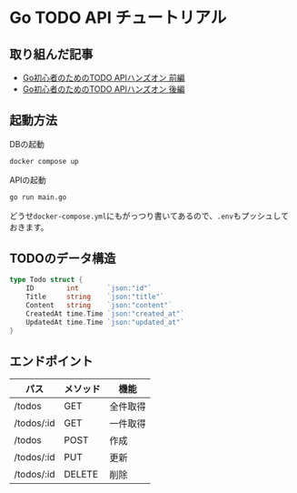 # Go TODO API チュートリアル

## 取り組んだ記事

- [Go初心者のためのTODO APIハンズオン 前編](https://qiita.com/aaaasahi_17/items/673bc8bd5b5579aed28a)
- [Go初心者のためのTODO APIハンズオン 後編](https://qiita.com/aaaasahi_17/items/c9eee71eaad323e021e4)

## 起動方法

DBの起動

```bash
docker compose up
```

APIの起動

```bash
go run main.go
```

どうせ`docker-compose.yml`にもがっつり書いてあるので、`.env`もプッシュしておきます。

## TODOのデータ構造

```go
type Todo struct {
    ID        int       `json:"id"`
    Title     string    `json:"title"`
    Content   string    `json:"content"`
    CreatedAt time.Time `json:"created_at"`
    UpdatedAt time.Time `json:"updated_at"`
}
```

## エンドポイント

| パス | メソッド | 機能 |
| ---- | ---- | --- |
| /todos | GET | 全件取得 |
| /todos/:id | GET | 一件取得 |
| /todos | POST | 作成 |
| /todos/:id | PUT | 更新 |
| /todos/:id | DELETE | 削除 |
